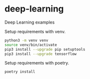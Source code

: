 # deep-learning
Deep Learning examples

Setup requirements with venv.

```bash
python3 -m venv venv
source venv/bin/activate
pip3 install --upgrade pip setuptools
pip3 install --upgrade tensorflow
```

Setup requirements with poetry.

```bash
poetry install
```